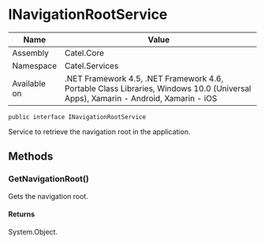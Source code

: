 

# INavigationRootService

Name|Value
---|---
Assembly|Catel.Core
Namespace|Catel.Services
Available on|.NET Framework 4.5, .NET Framework 4.6, Portable Class Libraries, Windows 10.0 (Universal Apps), Xamarin - Android, Xamarin - iOS

```
public interface INavigationRootService
```

Service to retrieve the navigation root in the application.



## Methods

### GetNavigationRoot()

Gets the navigation root.

#### Returns

System.Object.



